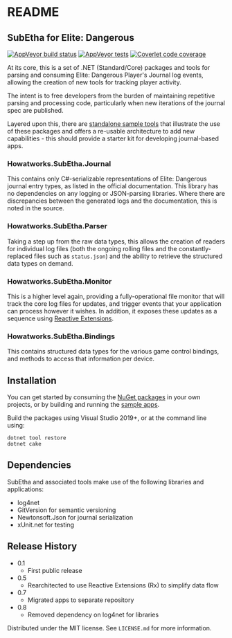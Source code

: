 # README #

## SubEtha for Elite: Dangerous

[![AppVeyor build status](https://img.shields.io/appveyor/ci/johnnysaucepn/subetha/master)](https://ci.appveyor.com/project/johnnysaucepn/subetha/branch/master)
[![AppVeyor tests](https://img.shields.io/appveyor/tests/johnnysaucepn/subetha/master)](https://ci.appveyor.com/project/johnnysaucepn/subetha/build/tests?branch=master)
[![Coverlet code coverage](https://img.shields.io/codecov/c/github/johnnysaucepn/SubEtha/master)](https://codecov.io/gh/johnnysaucepn/SubEtha)

At its core, this is a set of .NET (Standard/Core) packages and tools for parsing and consuming Elite: Dangerous Player's
Journal log events, allowing the creation of new tools for tracking player activity.

The intent is to free developers from the burden of maintaining repetitive parsing and processing code, particularly when
new iterations of the journal spec are published.

Layered upon this, there are [standalone sample tools](https://github.com/johnnysaucepn/SubEtha.Apps) that illustrate
the use of these packages and offers a re-usable architecture to add new capabilities - this should provide a starter kit
for developing journal-based apps.

### Howatworks.SubEtha.Journal

This contains only C#-serializable representations of Elite: Dangerous journal entry types, as listed in the official
documentation. This library has no dependencies on any logging or JSON-parsing libraries. Where there are discrepancies
between the generated logs and the documentation, this is noted in the source.

### Howatworks.SubEtha.Parser

Taking a step up from the raw data types, this allows the creation of readers for individual log files (both the ongoing
rolling files and the constantly-replaced files such as `status.json`) and the ability to retrieve the structured data
types on demand.

### Howatworks.SubEtha.Monitor

This is a higher level again, providing a fully-operational file monitor that will track the core log files for updates,
and trigger events that your application can process however it wishes. In addition, it exposes these updates as a sequence
using [Reactive Extensions](https://www.nuget.org/packages/System.Reactive/).

### Howatworks.SubEtha.Bindings

This contains structured data types for the various game control bindings, and methods to access that information per
device.

## Installation

You can get started by consuming the [NuGet packages](https://www.nuget.org/packages?q=Howatworks.SubEtha) in your own
projects, or by building and running the [sample apps](https://github.com/johnnysaucepn/SubEtha.Apps).

Build the packages using Visual Studio 2019+, or at the command line using:
```
dotnet tool restore
dotnet cake
```

## Dependencies

SubEtha and associated tools make use of the following libraries and applications:
* log4net
* GitVersion for semantic versioning
* Newtonsoft.Json for journal serialization
* xUnit.net for testing

## Release History

* 0.1
  * First public release
* 0.5
  * Rearchitected to use Reactive Extensions (Rx) to simplify data flow
* 0.7
  * Migrated apps to separate repository
* 0.8
  * Removed dependency on log4net for libraries

  
Distributed under the MIT license. See ``LICENSE.md`` for more information.
